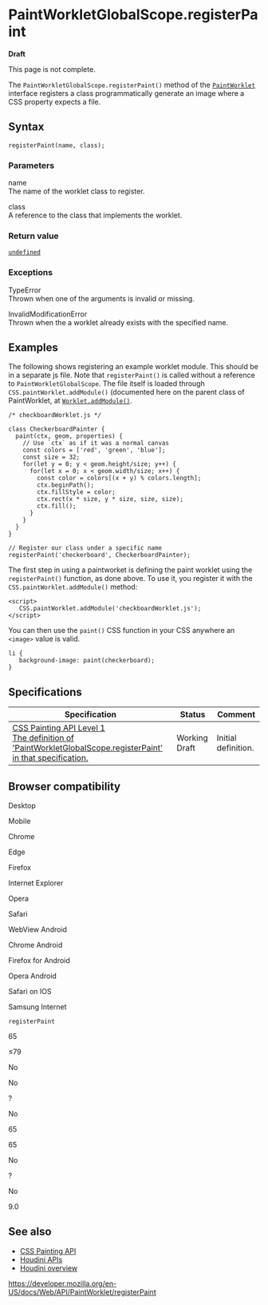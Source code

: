 # PaintWorkletGlobalScope.registerPaint

**Draft**

This page is not complete.

The `PaintWorkletGlobalScope.registerPaint()` method of the [`PaintWorklet`](../paintworklet) interface registers a class programmatically generate an image where a CSS property expects a file.

## Syntax

    registerPaint(name, class);

### Parameters

name  
The name of the worklet class to register.

class  
A reference to the class that implements the worklet.

### Return value

[`undefined`](https://developer.mozilla.org/en-US/docs/Web/JavaScript/Reference/Global_Objects/undefined)

### Exceptions

TypeError  
Thrown when one of the arguments is invalid or missing.

InvalidModificationError  
Thrown when the a worklet already exists with the specified name.

## Examples

The following shows registering an example worklet module. This should be in a separate js file. Note that `registerPaint()` is called without a reference to `PaintWorkletGlobalScope`. The file itself is loaded through `CSS.paintWorklet.addModule()` (documented here on the parent class of PaintWorklet, at [`Worklet.addModule()`](../worklet/addmodule).

    /* checkboardWorklet.js */

    class CheckerboardPainter {
      paint(ctx, geom, properties) {
        // Use `ctx` as if it was a normal canvas
        const colors = ['red', 'green', 'blue'];
        const size = 32;
        for(let y = 0; y < geom.height/size; y++) {
          for(let x = 0; x < geom.width/size; x++) {
            const color = colors[(x + y) % colors.length];
            ctx.beginPath();
            ctx.fillStyle = color;
            ctx.rect(x * size, y * size, size, size);
            ctx.fill();
          }
        }
      }
    }

    // Register our class under a specific name
    registerPaint('checkerboard', CheckerboardPainter);

The first step in using a paintworket is defining the paint worklet using the `registerPaint()` function, as done above. To use it, you register it with the `CSS.paintWorklet.addModule()` method:

    <script>
       CSS.paintWorklet.addModule('checkboardWorklet.js');
    </script>

You can then use the `paint()` CSS function in your CSS anywhere an `<image>` value is valid.

    li {
       background-image: paint(checkerboard);
    }

## Specifications

<table><thead><tr class="header"><th>Specification</th><th>Status</th><th>Comment</th></tr></thead><tbody><tr class="odd"><td><a href="https://drafts.css-houdini.org/css-paint-api-1/#dom-paintworkletglobalscope-registerpaint">CSS Painting API Level 1<br />
<span class="small">The definition of 'PaintWorkletGlobalScope.registerPaint' in that specification.</span></a></td><td><span class="spec-wd">Working Draft</span></td><td>Initial definition.</td></tr></tbody></table>

## Browser compatibility

Desktop

Mobile

Chrome

Edge

Firefox

Internet Explorer

Opera

Safari

WebView Android

Chrome Android

Firefox for Android

Opera Android

Safari on IOS

Samsung Internet

`registerPaint`

65

≤79

No

No

?

No

65

65

No

?

No

9.0

## See also

- [CSS Painting API](../css_painting_api)
- [Houdini APIs](https://developer.mozilla.org/en-US/docs/Web/Houdini)
- [Houdini overview](https://developer.mozilla.org/en-US/docs/Web/Houdini/learn)

<a href="https://developer.mozilla.org/en-US/docs/Web/API/PaintWorklet/registerPaint" class="_attribution-link">https://developer.mozilla.org/en-US/docs/Web/API/PaintWorklet/registerPaint</a>
